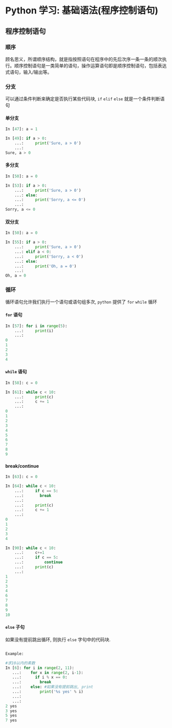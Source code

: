 # Python 学习: 基础语法(程序控制语句)

## 程序控制语句

### 顺序

顾名思义，所谓顺序结构，就是指按照语句在程序中的先后次序一条一条的顺次执行。顺序控制语句是一类简单的语句，操作运算语句即是顺序控制语句，包括表达式语句，输入/输出等。

### 分支

可以通过条件判断来确定是否执行某些代码块, `if` `elif` `else` 就是一个条件判断语句

#### 单分支

```python
In [47]: a = 1

In [49]: if a > 0:
    ...:     print('Sure, a > 0')
    ...:
Sure, a > 0
```

#### 多分支

```python
In [50]: a = 0

In [53]: if a > 0:
    ...:     print('Sure, a > 0')
    ...: else:
    ...:     print('Sorry, a <= 0')
    ...:
Sorry, a <= 0
```

#### 双分支

```python
In [50]: a = 0

In [55]: if a > 0:
    ...:     print('Sure, a > 0')
    ...: elif a < 0:
    ...:     print('Sorry, a < 0')
    ...: else:
    ...:     print('Oh, a = 0')
    ...:
Oh, a = 0
```

### 循环
循环语句允许我们执行一个语句或语句组多次, `python` 提供了 `for` `while` 循环
#### `for` 语句

```python
In [57]: for i in range(5):
    ...:     print(i)
    ...:
0
1
2
3
4
```



#### `while` 语句

```python
In [58]: c = 0

In [61]: while c < 10:
    ...:     print(c)
    ...:     c += 1
    ...:
0
1
2
3
4
5
6
7
8
9
```

#### break/continue

```python
In [63]: c = 0

In [64]: while c < 10:
    ...:     if c == 5:
    ...:       break
    ...:
    ...:     print(c)
    ...:     c += 1
    ...:
0
1
2
3
4
```

```python
In [90]: while c < 10:
    ...:     c+=1
    ...:     if c == 5:
    ...:         continue
    ...:     print(c)
    ...:
1
2
3
4
6
7
8
9
10
```

#### `else` 子句

如果没有提前跳出循环, 则执行 `else` 字句中的代码块.

```python

Example:

#求10以内的素数
In [6]: for i in range(2, 11):
   ...:    for x in range(2, i-1):
   ...:      if i % x == 0:
   ...:        break
   ...:    else: #如果没有提前跳出, print
   ...:        print('%s yes' % i)
   ...:
   ...:
2 yes
3 yes
5 yes
7 yes

```
